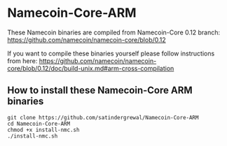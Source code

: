 # Namecoin-Core-ARM

These Namecoin binaries are compiled from Namecoin-Core 0.12 branch:
https://github.com/namecoin/namecoin-core/blob/0.12

If you want to compile these binaries yourself please follow instructions from here:
https://github.com/namecoin/namecoin-core/blob/0.12/doc/build-unix.md#arm-cross-compilation


## How to install these Namecoin-Core ARM binaries

```shell
git clone https://github.com/satindergrewal/Namecoin-Core-ARM
cd Namecoin-Core-ARM
chmod +x install-nmc.sh
./install-nmc.sh
```